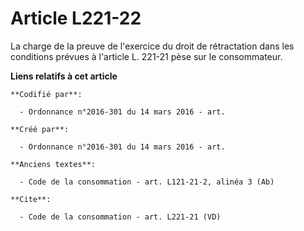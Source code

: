 # Article L221-22

La charge de la preuve de l'exercice du droit de rétractation dans les conditions prévues à l'article L. 221-21 pèse sur le
consommateur.

**Liens relatifs à cet article**

	**Codifié par**:

	  - Ordonnance n°2016-301 du 14 mars 2016 - art.

	**Créé par**:

	  - Ordonnance n°2016-301 du 14 mars 2016 - art.

	**Anciens textes**:

	  - Code de la consommation - art. L121-21-2, alinéa 3 (Ab)

	**Cite**:

	  - Code de la consommation - art. L221-21 (VD)
